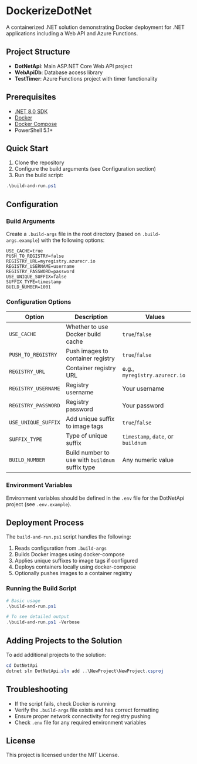 # DockerizeDotNet

A containerized .NET solution demonstrating Docker deployment for .NET applications including a Web API and Azure Functions.

## Project Structure

- **DotNetApi**: Main ASP.NET Core Web API project
- **WebApiDb**: Database access library
- **TestTimer**: Azure Functions project with timer functionality

## Prerequisites

- [.NET 8.0 SDK](https://dotnet.microsoft.com/download/dotnet/8.0)
- [Docker](https://www.docker.com/products/docker-desktop)
- [Docker Compose](https://docs.docker.com/compose/install/)
- PowerShell 5.1+

## Quick Start

1. Clone the repository
2. Configure the build arguments (see Configuration section)
3. Run the build script:

```powershell
.\build-and-run.ps1
```

## Configuration

### Build Arguments

Create a `.build-args` file in the root directory (based on `.build-args.example`) with the following options:

```
USE_CACHE=true
PUSH_TO_REGISTRY=false
REGISTRY_URL=myregistry.azurecr.io
REGISTRY_USERNAME=username
REGISTRY_PASSWORD=password
USE_UNIQUE_SUFFIX=false
SUFFIX_TYPE=timestamp
BUILD_NUMBER=1001
```

### Configuration Options

| Option | Description | Values |
|--------|-------------|--------|
| `USE_CACHE` | Whether to use Docker build cache | `true`/`false` |
| `PUSH_TO_REGISTRY` | Push images to container registry | `true`/`false` |
| `REGISTRY_URL` | Container registry URL | e.g., `myregistry.azurecr.io` |
| `REGISTRY_USERNAME` | Registry username | Your username |
| `REGISTRY_PASSWORD` | Registry password | Your password |
| `USE_UNIQUE_SUFFIX` | Add unique suffix to image tags | `true`/`false` |
| `SUFFIX_TYPE` | Type of unique suffix | `timestamp`, `date`, or `buildnum` |
| `BUILD_NUMBER` | Build number to use with `buildnum` suffix type | Any numeric value |

### Environment Variables

Environment variables should be defined in the `.env` file for the DotNetApi project (see `.env.example`).

## Deployment Process

The `build-and-run.ps1` script handles the following:

1. Reads configuration from `.build-args`
2. Builds Docker images using docker-compose
3. Applies unique suffixes to image tags if configured
4. Deploys containers locally using docker-compose
5. Optionally pushes images to a container registry

### Running the Build Script

```powershell
# Basic usage
.\build-and-run.ps1

# To see detailed output
.\build-and-run.ps1 -Verbose
```

## Adding Projects to the Solution

To add additional projects to the solution:

```powershell
cd DotNetApi
dotnet sln DotNetApi.sln add ..\NewProject\NewProject.csproj
```

## Troubleshooting

- If the script fails, check Docker is running
- Verify the `.build-args` file exists and has correct formatting
- Ensure proper network connectivity for registry pushing
- Check `.env` file for any required environment variables

## License

This project is licensed under the MIT License.